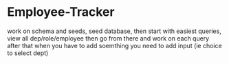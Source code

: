# Employee-Tracker

work on schema and seeds, seed database, then start with easiest queries, view all dep/role/employee then go from there and work on each query after that
when you have to add soemthing you need to add input (ie choice to select dept)
